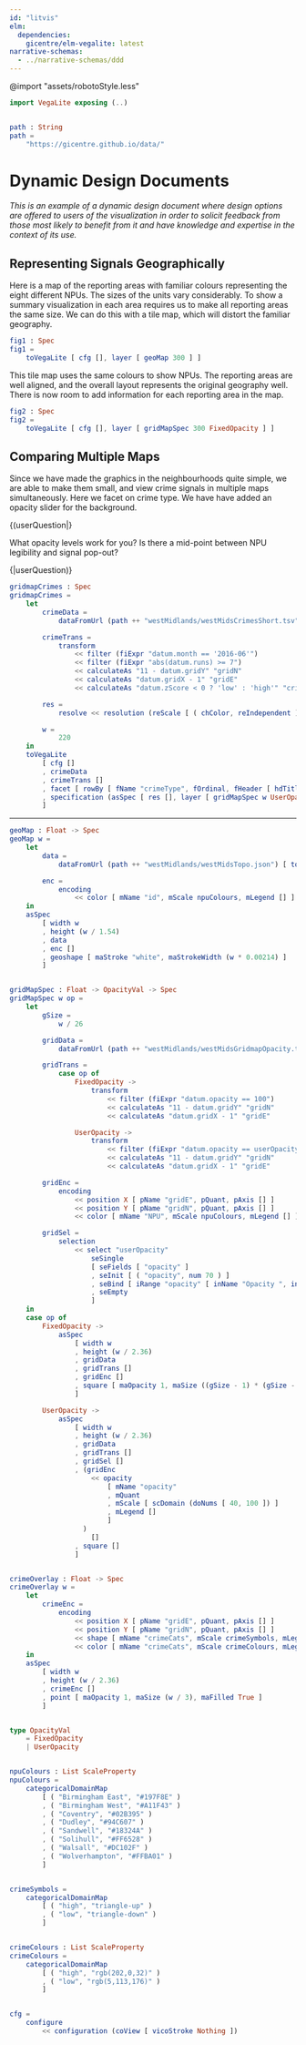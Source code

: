 ```yaml
---
id: "litvis"
elm:
  dependencies:
    gicentre/elm-vegalite: latest
narrative-schemas:
  - ../narrative-schemas/ddd
---
```


@import "assets/robotoStyle.less"

```elm {l=hidden}
import VegaLite exposing (..)


path : String
path =
    "https://gicentre.github.io/data/"
```

# Dynamic Design Documents

_This is an example of a dynamic design document where design options are offered to users of the visualization in order to solicit feedback from those most likely to benefit from it and have knowledge and expertise in the context of its use._

## Representing Signals Geographically

Here is a map of the reporting areas with familiar colours representing the eight different NPUs.
The sizes of the units vary considerably. To show a summary visualization in each area requires us to make all reporting areas the same size. We can do this with a tile map, which will distort the familiar geography.

```elm {v}
fig1 : Spec
fig1 =
    toVegaLite [ cfg [], layer [ geoMap 300 ] ]
```

This tile map uses the same colours to show NPUs. The reporting areas are well aligned, and the overall layout represents the original geography well. There is now room to add information for each reporting area in the map.

```elm {v}
fig2 : Spec
fig2 =
    toVegaLite [ cfg [], layer [ gridMapSpec 300 FixedOpacity ] ]
```

## Comparing Multiple Maps

Since we have made the graphics in the neighbourhoods quite simple, we are able to make them small, and view crime signals in multiple maps simultaneously. Here we facet on crime type. We have have added an opacity slider for the background.

{(userQuestion|}

What opacity levels work for you? Is there a mid-point between NPU legibility and signal pop-out?

{|userQuestion)}

```elm {v interactive}
gridmapCrimes : Spec
gridmapCrimes =
    let
        crimeData =
            dataFromUrl (path ++ "westMidlands/westMidsCrimesShort.tsv") []

        crimeTrans =
            transform
                << filter (fiExpr "datum.month == '2016-06'")
                << filter (fiExpr "abs(datum.runs) >= 7")
                << calculateAs "11 - datum.gridY" "gridN"
                << calculateAs "datum.gridX - 1" "gridE"
                << calculateAs "datum.zScore < 0 ? 'low' : 'high'" "crimeCats"

        res =
            resolve << resolution (reScale [ ( chColor, reIndependent ) ])

        w =
            220
    in
    toVegaLite
        [ cfg []
        , crimeData
        , crimeTrans []
        , facet [ rowBy [ fName "crimeType", fOrdinal, fHeader [ hdTitle "" ] ] ]
        , specification (asSpec [ res [], layer [ gridMapSpec w UserOpacity, crimeOverlay w ] ])
        ]
```

---

```elm {l=hidden}
geoMap : Float -> Spec
geoMap w =
    let
        data =
            dataFromUrl (path ++ "westMidlands/westMidsTopo.json") [ topojsonFeature "NPU" ]

        enc =
            encoding
                << color [ mName "id", mScale npuColours, mLegend [] ]
    in
    asSpec
        [ width w
        , height (w / 1.54)
        , data
        , enc []
        , geoshape [ maStroke "white", maStrokeWidth (w * 0.00214) ]
        ]


gridMapSpec : Float -> OpacityVal -> Spec
gridMapSpec w op =
    let
        gSize =
            w / 26

        gridData =
            dataFromUrl (path ++ "westMidlands/westMidsGridmapOpacity.tsv") []

        gridTrans =
            case op of
                FixedOpacity ->
                    transform
                        << filter (fiExpr "datum.opacity == 100")
                        << calculateAs "11 - datum.gridY" "gridN"
                        << calculateAs "datum.gridX - 1" "gridE"

                UserOpacity ->
                    transform
                        << filter (fiExpr "datum.opacity == userOpacity_opacity")
                        << calculateAs "11 - datum.gridY" "gridN"
                        << calculateAs "datum.gridX - 1" "gridE"

        gridEnc =
            encoding
                << position X [ pName "gridE", pQuant, pAxis [] ]
                << position Y [ pName "gridN", pQuant, pAxis [] ]
                << color [ mName "NPU", mScale npuColours, mLegend [] ]

        gridSel =
            selection
                << select "userOpacity"
                    seSingle
                    [ seFields [ "opacity" ]
                    , seInit [ ( "opacity", num 70 ) ]
                    , seBind [ iRange "opacity" [ inName "Opacity ", inMin 0, inMax 100, inStep 10 ] ]
                    , seEmpty
                    ]
    in
    case op of
        FixedOpacity ->
            asSpec
                [ width w
                , height (w / 2.36)
                , gridData
                , gridTrans []
                , gridEnc []
                , square [ maOpacity 1, maSize ((gSize - 1) * (gSize - 1)) ]
                ]

        UserOpacity ->
            asSpec
                [ width w
                , height (w / 2.36)
                , gridData
                , gridTrans []
                , gridSel []
                , (gridEnc
                    << opacity
                        [ mName "opacity"
                        , mQuant
                        , mScale [ scDomain (doNums [ 40, 100 ]) ]
                        , mLegend []
                        ]
                  )
                    []
                , square []
                ]


crimeOverlay : Float -> Spec
crimeOverlay w =
    let
        crimeEnc =
            encoding
                << position X [ pName "gridE", pQuant, pAxis [] ]
                << position Y [ pName "gridN", pQuant, pAxis [] ]
                << shape [ mName "crimeCats", mScale crimeSymbols, mLegend [] ]
                << color [ mName "crimeCats", mScale crimeColours, mLegend [] ]
    in
    asSpec
        [ width w
        , height (w / 2.36)
        , crimeEnc []
        , point [ maOpacity 1, maSize (w / 3), maFilled True ]
        ]


type OpacityVal
    = FixedOpacity
    | UserOpacity


npuColours : List ScaleProperty
npuColours =
    categoricalDomainMap
        [ ( "Birmingham East", "#197F8E" )
        , ( "Birmingham West", "#A11F43" )
        , ( "Coventry", "#02B395" )
        , ( "Dudley", "#94C607" )
        , ( "Sandwell", "#18324A" )
        , ( "Solihull", "#FF6528" )
        , ( "Walsall", "#DC102F" )
        , ( "Wolverhampton", "#FFBA01" )
        ]


crimeSymbols =
    categoricalDomainMap
        [ ( "high", "triangle-up" )
        , ( "low", "triangle-down" )
        ]


crimeColours : List ScaleProperty
crimeColours =
    categoricalDomainMap
        [ ( "high", "rgb(202,0,32)" )
        , ( "low", "rgb(5,113,176)" )
        ]


cfg =
    configure
        << configuration (coView [ vicoStroke Nothing ])
```

